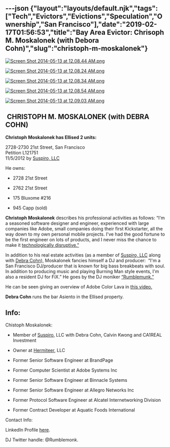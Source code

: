 ---json
{"layout":"layouts/default.njk","tags":["Tech","Evictors","Evictions","Speculation","Ownership","San Francisco"],"date":"2019-02-17T01:56:53","title":"Bay Area Evictor: Chrisoph M. Moskalonek (with Debora Cohn)","slug":"christoph-m-moskalonek"}
---

[![Screen Shot 2014-05-13 at 12.08.44 AM.png](https://images.squarespace-cdn.com/content/v1/52b7d7a6e4b0b3e376ac8ea2/1399964644092-IBTDMYPWIL2H7E0AI7MP/ke17ZwdGBToddI8pDm48kKlPKi_-I0j26hAz4kgJKNJZw-zPPgdn4jUwVcJE1ZvWEtT5uBSRWt4vQZAgTJucoTqqXjS3CfNDSuuf31e0tVH7sq212DC7rfN15hEck6jssy4xoofZef8bK2MGKZOiwmQ6l2WM7tn7mqHTODzkmeM/Screen+Shot+2014-05-13+at+12.08.44+AM.png)](https://images.squarespace-cdn.com/content/v1/52b7d7a6e4b0b3e376ac8ea2/1399964644092-IBTDMYPWIL2H7E0AI7MP/ke17ZwdGBToddI8pDm48kKlPKi_-I0j26hAz4kgJKNJZw-zPPgdn4jUwVcJE1ZvWEtT5uBSRWt4vQZAgTJucoTqqXjS3CfNDSuuf31e0tVH7sq212DC7rfN15hEck6jssy4xoofZef8bK2MGKZOiwmQ6l2WM7tn7mqHTODzkmeM/Screen+Shot+2014-05-13+at+12.08.44+AM.png) 

[![Screen Shot 2014-05-13 at 12.08.24 AM.png](https://images.squarespace-cdn.com/content/v1/52b7d7a6e4b0b3e376ac8ea2/1399964641039-90NS9CLDOLSYE81SEGV7/ke17ZwdGBToddI8pDm48kLv8hQ7vfjkJVrbqz3BCAG9Zw-zPPgdn4jUwVcJE1ZvWhcwhEtWJXoshNdA9f1qD7StoHnpD1WDiyvmtYliKB6489CfFZN63gigFkzRBz13mggQxhqFYPq8bFxz0rTJwYg/Screen+Shot+2014-05-13+at+12.08.24+AM.png)](https://images.squarespace-cdn.com/content/v1/52b7d7a6e4b0b3e376ac8ea2/1399964641039-90NS9CLDOLSYE81SEGV7/ke17ZwdGBToddI8pDm48kLv8hQ7vfjkJVrbqz3BCAG9Zw-zPPgdn4jUwVcJE1ZvWhcwhEtWJXoshNdA9f1qD7StoHnpD1WDiyvmtYliKB6489CfFZN63gigFkzRBz13mggQxhqFYPq8bFxz0rTJwYg/Screen+Shot+2014-05-13+at+12.08.24+AM.png) 

[![Screen Shot 2014-05-13 at 12.08.34 AM.png](https://images.squarespace-cdn.com/content/v1/52b7d7a6e4b0b3e376ac8ea2/1399964640457-QGZF01HB9N1JGEG2UPI7/ke17ZwdGBToddI8pDm48kL1dPwCD6Kvkx33ExR1wiNhZw-zPPgdn4jUwVcJE1ZvWhcwhEtWJXoshNdA9f1qD7ewC-od9ZuPSBWOQvaZcUlYZlfJEHZ4mdTHc-dROQ8kuS-qhZesFgd49iAkEjBnbEQ/Screen+Shot+2014-05-13+at+12.08.34+AM.png)](https://images.squarespace-cdn.com/content/v1/52b7d7a6e4b0b3e376ac8ea2/1399964640457-QGZF01HB9N1JGEG2UPI7/ke17ZwdGBToddI8pDm48kL1dPwCD6Kvkx33ExR1wiNhZw-zPPgdn4jUwVcJE1ZvWhcwhEtWJXoshNdA9f1qD7ewC-od9ZuPSBWOQvaZcUlYZlfJEHZ4mdTHc-dROQ8kuS-qhZesFgd49iAkEjBnbEQ/Screen+Shot+2014-05-13+at+12.08.34+AM.png) 

[![Screen Shot 2014-05-13 at 12.08.54 AM.png](https://images.squarespace-cdn.com/content/v1/52b7d7a6e4b0b3e376ac8ea2/1399964645509-VT1ZSCZXQHOR4M5PWGXE/ke17ZwdGBToddI8pDm48kG0FKqRHphDFtLlx9RBB6RhZw-zPPgdn4jUwVcJE1ZvWEtT5uBSRWt4vQZAgTJucoTqqXjS3CfNDSuuf31e0tVHekZ9CeZm2KaqDJJ59UgiwmSh4dQGgTe1JBBy6QUtH391lH3P2bFZvTItROhWrBJ0/Screen+Shot+2014-05-13+at+12.08.54+AM.png)](https://images.squarespace-cdn.com/content/v1/52b7d7a6e4b0b3e376ac8ea2/1399964645509-VT1ZSCZXQHOR4M5PWGXE/ke17ZwdGBToddI8pDm48kG0FKqRHphDFtLlx9RBB6RhZw-zPPgdn4jUwVcJE1ZvWEtT5uBSRWt4vQZAgTJucoTqqXjS3CfNDSuuf31e0tVHekZ9CeZm2KaqDJJ59UgiwmSh4dQGgTe1JBBy6QUtH391lH3P2bFZvTItROhWrBJ0/Screen+Shot+2014-05-13+at+12.08.54+AM.png) 

[![Screen Shot 2014-05-13 at 12.09.03 AM.png](https://images.squarespace-cdn.com/content/v1/52b7d7a6e4b0b3e376ac8ea2/1399964646571-BUMRCLQ7ZPQ0KRYCRS04/ke17ZwdGBToddI8pDm48kHu-aSEPYQ6ICV7vVD9godFZw-zPPgdn4jUwVcJE1ZvWEtT5uBSRWt4vQZAgTJucoTqqXjS3CfNDSuuf31e0tVFFJgclHki-bhjNj62OHAz5W4cV9F8_PKmr-JRGwLOEvRur-lC0WofN0YB1wFg-ZW0/Screen+Shot+2014-05-13+at+12.09.03+AM.png)](https://images.squarespace-cdn.com/content/v1/52b7d7a6e4b0b3e376ac8ea2/1399964646571-BUMRCLQ7ZPQ0KRYCRS04/ke17ZwdGBToddI8pDm48kHu-aSEPYQ6ICV7vVD9godFZw-zPPgdn4jUwVcJE1ZvWEtT5uBSRWt4vQZAgTJucoTqqXjS3CfNDSuuf31e0tVFFJgclHki-bhjNj62OHAz5W4cV9F8_PKmr-JRGwLOEvRur-lC0WofN0YB1wFg-ZW0/Screen+Shot+2014-05-13+at+12.09.03+AM.png) 

 **CHRISTOPH M. MOSKALONEK (with DEBRA COHN)**
----------------------------------------------

**Christoph Moskalonek has Ellised 2 units:**

2728-2730 21st Street, San Francisco  
Petition L121751  
11/5/2012 by [Suspiro, LLC](http://www.corporationwiki.com/California/Glendale/suspiro-llc/107964194.aspx)

He owns:

*   2728 21st Street
    
*   2762 21st Street
    
*   175 Bluxome #216
    
*   945 Capp (sold)

**Christoph Moskalonek** describes his professional activities as follows: “I'm a seasoned software designer and engineer, experienced with large companies like Adobe, small companies doing their first Kickstarter, all the way down to my own personal mobile projects. I've had the good fortune to be the first engineer on lots of products, and I never miss the chance to make it [technologically disruptive.”](https://angel.co/christoph-moskalonek)

In addition to his real estate activities (as a member of [Suspiro, LLC](http://www.corporationwiki.com/California/Glendale/suspiro-llc/107964194.aspx) along with [Debra Cohn](http://www.corporationwiki.com/California/San-Francisco/debra-cohn/80030317.aspx)), Moskalonek fancies himself a DJ and producer:  “I'm a San Francisco DJ/producer that is known for big bass breakbeats with soul. In addition to producing music and playing Burning Man style events, I'm also a resident DJ for FiX.” He goes by the DJ moniker [“Rumblemunk.”](http://www.rumblemunk.com/)

He can be seen giving an overview of Adobe Color Lava in [this vi](http://tv.adobe.com/watch/adobe-photoshop-touch-for-photoshop-cs5/adobe-color-lava-for-photoshop-cs5-in-action/)[deo.](http://tv.adobe.com/watch/adobe-photoshop-touch-for-photoshop-cs5/adobe-color-lava-for-photoshop-cs5-in-action/)

**Debra Cohn** runs the bar Asiento in the Ellised property.

**Info:**
---------

Chistoph Moskalonek:

*   Member of [Suspiro](http://www.corporationwiki.com/California/Glendale/suspiro-llc/107964194.aspx), LLC with Debra Cohn, Calvin Kwong and CA1REAL Investment
    
*   Owner at [Hermiteer](http://www.corporationwiki.com/p/2em2k0/hermiteer-llc), LLC
    
*   Former Senior Software Engineer at BrandPage
    
*   Former Computer Scientist at Adobe Systems Inc
    
*   Former Senior Software Engineer at Binnacle Systems
    
*   Former Senior Software Engineer at Allegro Networks Inc
    
*   Former Protocol Software Engineer at Alcatel Internetworking Division
    
*   Former Contract Developer at Aquatic Foods International
    

Contact Info:

LinkedIn Profile [here](http://www.linkedin.com/pub/christoph-moskalonek/67/311/940).

DJ Twitter handle: @Rumblemonk.